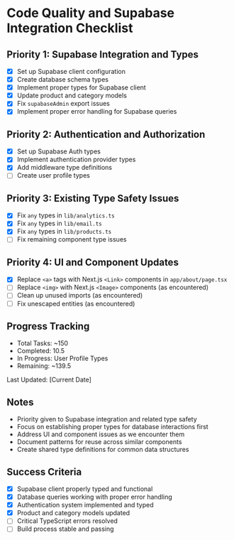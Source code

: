 # Code Quality and Supabase Integration Checklist

## Priority 1: Supabase Integration and Types
- [x] Set up Supabase client configuration
- [x] Create database schema types
- [x] Implement proper types for Supabase client
- [x] Update product and category models
- [x] Fix `supabaseAdmin` export issues
- [x] Implement proper error handling for Supabase queries

## Priority 2: Authentication and Authorization
- [x] Set up Supabase Auth types
- [x] Implement authentication provider types
- [x] Add middleware type definitions
- [ ] Create user profile types

## Priority 3: Existing Type Safety Issues
- [x] Fix `any` types in `lib/analytics.ts`
- [x] Fix `any` types in `lib/email.ts`
- [x] Fix `any` types in `lib/products.ts`
- [ ] Fix remaining component type issues

## Priority 4: UI and Component Updates
- [x] Replace `<a>` tags with Next.js `<Link>` components in `app/about/page.tsx`
- [ ] Replace `<img>` with Next.js `<Image>` components (as encountered)
- [ ] Clean up unused imports (as encountered)
- [ ] Fix unescaped entities (as encountered)

## Progress Tracking
- Total Tasks: ~150
- Completed: 10.5
- In Progress: User Profile Types
- Remaining: ~139.5

Last Updated: [Current Date]

## Notes
- Priority given to Supabase integration and related type safety
- Focus on establishing proper types for database interactions first
- Address UI and component issues as we encounter them
- Document patterns for reuse across similar components
- Create shared type definitions for common data structures

## Success Criteria
- [x] Supabase client properly typed and functional
- [x] Database queries working with proper error handling
- [x] Authentication system implemented and typed
- [x] Product and category models updated
- [ ] Critical TypeScript errors resolved
- [ ] Build process stable and passing 
